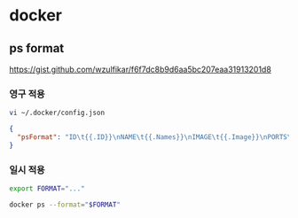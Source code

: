# docker

## ps format
https://gist.github.com/wzulfikar/f6f7dc8b9d6aa5bc207eaa31913201d8


### 영구 적용
```bash
vi ~/.docker/config.json
```

```json
{
  "psFormat": "ID\t{{.ID}}\nNAME\t{{.Names}}\nIMAGE\t{{.Image}}\nPORTS\t{{.Ports}}\nCOMMAND\t{{.Command}}\nCREATED\t{{.CreatedAt}}\nSTATUS\t{{.Status}}\n"
}
```

### 일시 적용
```bash
export FORMAT="..."

docker ps --format="$FORMAT"
```
